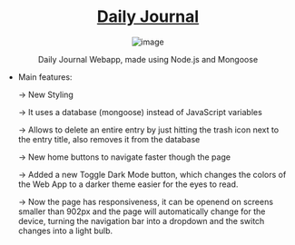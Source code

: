 <div align="center">

<h1><a href="">Daily Journal</a></h1>

![image](https://user-images.githubusercontent.com/93904438/212163819-e2f4a789-f810-4938-97df-4de942f8fdf6.png)

<p>Daily Journal Webapp, made using Node.js and Mongoose</p>

</div>

- Main features:

    -> New Styling

    -> It uses a database (mongoose) instead of JavaScript variables
    
    -> Allows to delete an entire entry by just hitting the trash icon next to the entry title, also removes it from the database
    
    -> New home buttons to navigate faster though the page
    
    -> Added a new Toggle Dark Mode button, which changes the colors of the Web App to a darker theme easier for the eyes to read.
    
    -> Now the page has responsiveness, it can be openend on screens smaller than 902px and the page will automatically change for the device, turning the navigation bar        into a dropdown and the switch changes into a light bulb.
